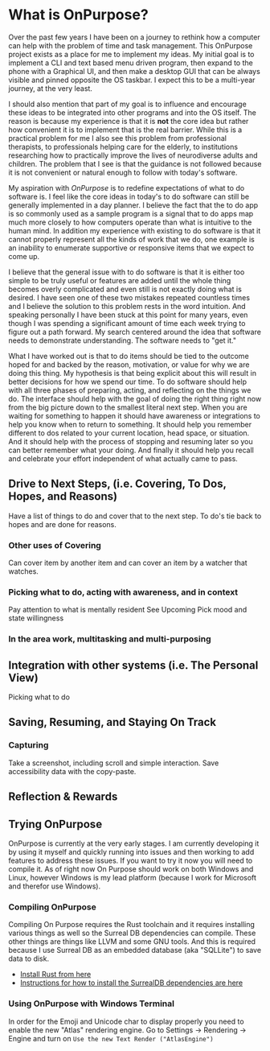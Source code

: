 # What is OnPurpose?

Over the past few years I have been on a journey to rethink how a computer can help with the problem of time and task management. This OnPurpose project exists as a place for me to implement my ideas. My initial goal is to implement a CLI and text based menu driven program, then expand to the phone with a Graphical UI, and then make a desktop GUI that can be always visible and pinned opposite the OS taskbar. I expect this to be a multi-year journey, at the very least.

I should also mention that part of my goal is to influence and encourage these ideas to be integrated into other programs and into the OS itself. The reason is because my experience is that it is **not** the core idea but rather how convenient it is to implement that is the real barrier. While this is a practical problem for me I also see this problem from professional therapists, to professionals helping care for the elderly, to institutions researching how to practically improve the lives of neurodiverse adults and children. The problem that I see is that the guidance is not followed because it is not convenient or natural enough to follow with today's software.

My aspiration with *OnPurpose* is to redefine expectations of what to do software is. I feel like the core ideas in today's to do software can still be generally implemented in a day planner. I believe the fact that the to do app is so commonly used as a sample program is a signal that to do apps map much more closely to how computers operate than what is intuitive to the human mind. In addition my experience with existing to do software is that it cannot properly represent all the kinds of work that we do, one example is an inability to enumerate supportive or responsive items that we expect to come up.

I believe that the general issue with to do software is that it is either too simple to be truly useful or features are added until the whole thing becomes overly complicated and even still is not exactly doing what is desired. I have seen one of these two mistakes repeated countless times and I believe the solution to this problem rests in the word intuition. And speaking personally I have been stuck at this point for many years, even though I was spending a significant amount of time each week trying to figure out a path forward. My search centered around the idea that software needs to demonstrate understanding. The software needs to "get it."

What I have worked out is that to do items should be tied to the outcome hoped for and backed by the reason, motivation, or value for why we are doing this thing. My hypothesis is that being explicit about this will result in better decisions for how we spend our time. To do software should help with all three phases of preparing, acting, and reflecting on the things we do. The interface should help with the goal of doing the right thing right now from the big picture down to the smallest literal next step. When you are waiting for something to happen it should have awareness or integrations to help you know when to return to something. It should help you remember different to dos related to your current location, head space, or situation. And it should help with the process of stopping and resuming later so you can better remember what your doing. And finally it should help you recall and celebrate your effort independent of what actually came to pass.

## Drive to Next Steps, (i.e. Covering, To Dos, Hopes, and Reasons)

Have a list of things to do and cover that to the next step. To do's tie back to hopes and are done for reasons.

### Other uses of Covering

Can cover item by another item and can cover an item by a watcher that watches.  

### Picking what to do, acting with awareness, and in context

Pay attention to what is mentally resident
See Upcoming
Pick mood and state willingness

### In the area work, multitasking and multi-purposing

## Integration with other systems (i.e. The Personal View)

Picking what to do

## Saving, Resuming, and Staying On Track

### Capturing

Take a screenshot, including scroll and simple interaction. Save accessibility data with the copy-paste.  

## Reflection & Rewards

## Trying OnPurpose

OnPurpose is currently at the very early stages. I am currently developing it by using it myself and quickly running into issues and then working to add features to address these issues. If you want to try it now you will need to compile it. As of right now On Purpose should work on both Windows and Linux, however Windows is my lead platform (because I work for Microsoft and therefor use Windows).

### Compiling OnPurpose

Compiling On Purpose requires the Rust toolchain and it requires installing various things as well so the Surreal DB dependencies can compile. These other things are things like LLVM and some GNU tools. And this is required because I use Surreal DB as an embedded database (aka "SQLLite") to save data to disk.

* [Install Rust from here](https://rustup.rs)
* [Instructions for how to install the SurrealDB dependencies are here](https://github.com/surrealdb/surrealdb/blob/main/doc/BUILDING.md)

### Using OnPurpose with Windows Terminal

In order for the Emoji and Unicode char to display properly you need to enable the new "Atlas" rendering engine. Go to Settings -> Rendering -> Engine and turn on `Use the new Text Render ("AtlasEngine")`
